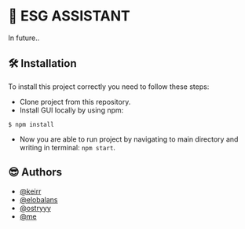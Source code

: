 # 📜 ESG ASSISTANT

In future..

## 🛠 Installation

To install this project correctly you need to follow these steps:

- Clone project from this repository.
- Install GUI locally by using npm:

```
$ npm install
```

- Now you are able to run project by navigating to main directory and writing in terminal: `npm start`.

## 😎 Authors

- [@keirr](https://github.com/kkrukowski)
- [@elobalans](https://github.com/EloBalans)
- [@ostryyy](https://github.com/Ostryyy)
- [@me](https://github.com/danielpaluch)
